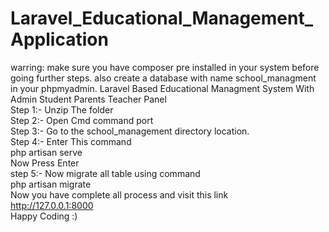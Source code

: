 # Laravel_Educational_Management_Application
warring: make sure you have composer pre installed in your system before going further steps.
also create a database with name school_managment in your phpmyadmin.
Laravel Based Educational Managment System With Admin Student Parents Teacher Panel
<br>
Step 1:- Unzip The folder<br>
Step 2:- Open Cmd command port <br>
Step 3:- Go to the school_management directory location.<br>
Step 4:- Enter This command <br>
                   php artisan serve<br>
        Now Press Enter<br>
step 5:- Now migrate all table using command<br>
                 php artisan migrate<br>
Now you have complete all process and visit this link<br>
                http://127.0.0.1:8000<br>
 Happy Coding :)
